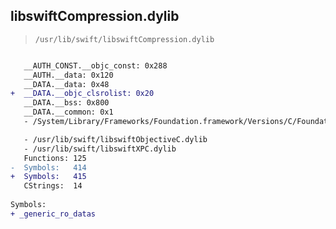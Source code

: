 ## libswiftCompression.dylib

> `/usr/lib/swift/libswiftCompression.dylib`

```diff

   __AUTH_CONST.__objc_const: 0x288
   __AUTH.__data: 0x120
   __DATA.__data: 0x48
+  __DATA.__objc_clsrolist: 0x20
   __DATA.__bss: 0x800
   __DATA.__common: 0x1
   - /System/Library/Frameworks/Foundation.framework/Versions/C/Foundation

   - /usr/lib/swift/libswiftObjectiveC.dylib
   - /usr/lib/swift/libswiftXPC.dylib
   Functions: 125
-  Symbols:   414
+  Symbols:   415
   CStrings:  14
 
Symbols:
+ _generic_ro_datas

```
